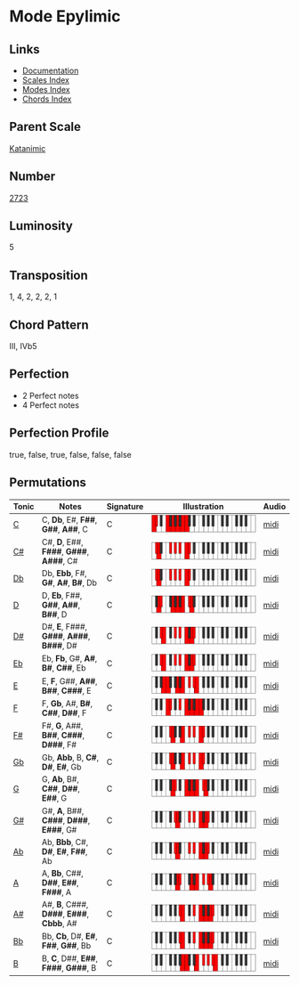 # Mode Epylimic

## Links

- [Documentation](README.md)
- [Scales Index](Scales.md)
- [Modes Index](Modes.md)
- [Chords Index](Chords.md)

## Parent Scale

[Katanimic](ScaleKatanimic.md)

## Number

[2723](https://ianring.com/musictheory/scales/2723)

## Luminosity

5

## Transposition

1, 4, 2, 2, 2, 1

## Chord Pattern

III, IVb5

## Perfection

- 2 Perfect notes
- 4 Perfect notes

## Perfection Profile

true, false, true, false, false, false

## Permutations

| Tonic | Notes | Signature | Illustration | Audio |
|-------|-------|-----------|--------------|-------|
| [C](ModeCNaturalEpylimic.md) | C, **Db**, E#, **F##**, **G##**, **A##**, C | C | ![CNaturalEpylimic](ModeCNaturalEpylimic.png) | [midi](https://github.com/edipermadi/music/blob/main/docs/ModeCNaturalEpylimic.mid?raw=true) |
| [C#](ModeCSharpEpylimic.md) | C#, **D**, E##, **F###**, **G###**, **A###**, C# | C | ![CSharpEpylimic](ModeCSharpEpylimic.png) | [midi](https://github.com/edipermadi/music/blob/main/docs/ModeCSharpEpylimic.mid?raw=true) |
| [Db](ModeDFlatEpylimic.md) | Db, **Ebb**, F#, **G#**, **A#**, **B#**, Db | C | ![DFlatEpylimic](ModeDFlatEpylimic.png) | [midi](https://github.com/edipermadi/music/blob/main/docs/ModeDFlatEpylimic.mid?raw=true) |
| [D](ModeDNaturalEpylimic.md) | D, **Eb**, F##, **G##**, **A##**, **B##**, D | C | ![DNaturalEpylimic](ModeDNaturalEpylimic.png) | [midi](https://github.com/edipermadi/music/blob/main/docs/ModeDNaturalEpylimic.mid?raw=true) |
| [D#](ModeDSharpEpylimic.md) | D#, **E**, F###, **G###**, **A###**, **B###**, D# | C | ![DSharpEpylimic](ModeDSharpEpylimic.png) | [midi](https://github.com/edipermadi/music/blob/main/docs/ModeDSharpEpylimic.mid?raw=true) |
| [Eb](ModeEFlatEpylimic.md) | Eb, **Fb**, G#, **A#**, **B#**, **C##**, Eb | C | ![EFlatEpylimic](ModeEFlatEpylimic.png) | [midi](https://github.com/edipermadi/music/blob/main/docs/ModeEFlatEpylimic.mid?raw=true) |
| [E](ModeENaturalEpylimic.md) | E, **F**, G##, **A##**, **B##**, **C###**, E | C | ![ENaturalEpylimic](ModeENaturalEpylimic.png) | [midi](https://github.com/edipermadi/music/blob/main/docs/ModeENaturalEpylimic.mid?raw=true) |
| [F](ModeFNaturalEpylimic.md) | F, **Gb**, A#, **B#**, **C##**, **D##**, F | C | ![FNaturalEpylimic](ModeFNaturalEpylimic.png) | [midi](https://github.com/edipermadi/music/blob/main/docs/ModeFNaturalEpylimic.mid?raw=true) |
| [F#](ModeFSharpEpylimic.md) | F#, **G**, A##, **B##**, **C###**, **D###**, F# | C | ![FSharpEpylimic](ModeFSharpEpylimic.png) | [midi](https://github.com/edipermadi/music/blob/main/docs/ModeFSharpEpylimic.mid?raw=true) |
| [Gb](ModeGFlatEpylimic.md) | Gb, **Abb**, B, **C#**, **D#**, **E#**, Gb | C | ![GFlatEpylimic](ModeGFlatEpylimic.png) | [midi](https://github.com/edipermadi/music/blob/main/docs/ModeGFlatEpylimic.mid?raw=true) |
| [G](ModeGNaturalEpylimic.md) | G, **Ab**, B#, **C##**, **D##**, **E##**, G | C | ![GNaturalEpylimic](ModeGNaturalEpylimic.png) | [midi](https://github.com/edipermadi/music/blob/main/docs/ModeGNaturalEpylimic.mid?raw=true) |
| [G#](ModeGSharpEpylimic.md) | G#, **A**, B##, **C###**, **D###**, **E###**, G# | C | ![GSharpEpylimic](ModeGSharpEpylimic.png) | [midi](https://github.com/edipermadi/music/blob/main/docs/ModeGSharpEpylimic.mid?raw=true) |
| [Ab](ModeAFlatEpylimic.md) | Ab, **Bbb**, C#, **D#**, **E#**, **F##**, Ab | C | ![AFlatEpylimic](ModeAFlatEpylimic.png) | [midi](https://github.com/edipermadi/music/blob/main/docs/ModeAFlatEpylimic.mid?raw=true) |
| [A](ModeANaturalEpylimic.md) | A, **Bb**, C##, **D##**, **E##**, **F###**, A | C | ![ANaturalEpylimic](ModeANaturalEpylimic.png) | [midi](https://github.com/edipermadi/music/blob/main/docs/ModeANaturalEpylimic.mid?raw=true) |
| [A#](ModeASharpEpylimic.md) | A#, **B**, C###, **D###**, **E###**, **Cbbb**, A# | C | ![ASharpEpylimic](ModeASharpEpylimic.png) | [midi](https://github.com/edipermadi/music/blob/main/docs/ModeASharpEpylimic.mid?raw=true) |
| [Bb](ModeBFlatEpylimic.md) | Bb, **Cb**, D#, **E#**, **F##**, **G##**, Bb | C | ![BFlatEpylimic](ModeBFlatEpylimic.png) | [midi](https://github.com/edipermadi/music/blob/main/docs/ModeBFlatEpylimic.mid?raw=true) |
| [B](ModeBNaturalEpylimic.md) | B, **C**, D##, **E##**, **F###**, **G###**, B | C | ![BNaturalEpylimic](ModeBNaturalEpylimic.png) | [midi](https://github.com/edipermadi/music/blob/main/docs/ModeBNaturalEpylimic.mid?raw=true) |
